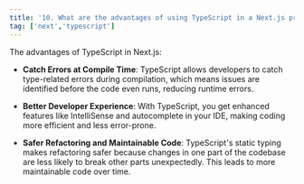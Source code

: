 ```yaml
---
title: '10. What are the advantages of using TypeScript in a Next.js project?'
tag: ['next','typescript']
---
```

The advantages of TypeScript in Next.js:

*   **Catch Errors at Compile Time**: TypeScript allows developers to catch type-related errors during compilation, which means issues are identified before the code even runs, reducing runtime errors.
    
*   **Better Developer Experience**: With TypeScript, you get enhanced features like IntelliSense and autocomplete in your IDE, making coding more efficient and less error-prone.
    
*   **Safer Refactoring and Maintainable Code**: TypeScript's static typing makes refactoring safer because changes in one part of the codebase are less likely to break other parts unexpectedly. This leads to more maintainable code over time.